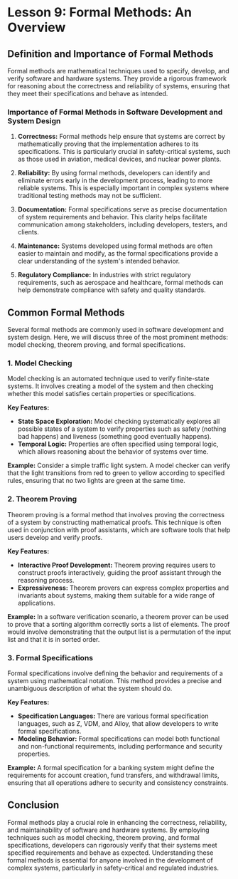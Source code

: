 # Lesson 9: Formal Methods: An Overview

## Definition and Importance of Formal Methods

Formal methods are mathematical techniques used to specify, develop, and verify software and hardware systems. They provide a rigorous framework for reasoning about the correctness and reliability of systems, ensuring that they meet their specifications and behave as intended.

### Importance of Formal Methods in Software Development and System Design

1. **Correctness:** Formal methods help ensure that systems are correct by mathematically proving that the implementation adheres to its specifications. This is particularly crucial in safety-critical systems, such as those used in aviation, medical devices, and nuclear power plants.

2. **Reliability:** By using formal methods, developers can identify and eliminate errors early in the development process, leading to more reliable systems. This is especially important in complex systems where traditional testing methods may not be sufficient.

3. **Documentation:** Formal specifications serve as precise documentation of system requirements and behavior. This clarity helps facilitate communication among stakeholders, including developers, testers, and clients.

4. **Maintenance:** Systems developed using formal methods are often easier to maintain and modify, as the formal specifications provide a clear understanding of the system's intended behavior.

5. **Regulatory Compliance:** In industries with strict regulatory requirements, such as aerospace and healthcare, formal methods can help demonstrate compliance with safety and quality standards.

## Common Formal Methods

Several formal methods are commonly used in software development and system design. Here, we will discuss three of the most prominent methods: model checking, theorem proving, and formal specifications.

### 1. Model Checking

Model checking is an automated technique used to verify finite-state systems. It involves creating a model of the system and then checking whether this model satisfies certain properties or specifications.

**Key Features:**
- **State Space Exploration:** Model checking systematically explores all possible states of a system to verify properties such as safety (nothing bad happens) and liveness (something good eventually happens).
- **Temporal Logic:** Properties are often specified using temporal logic, which allows reasoning about the behavior of systems over time.

**Example:**
Consider a simple traffic light system. A model checker can verify that the light transitions from red to green to yellow according to specified rules, ensuring that no two lights are green at the same time.

### 2. Theorem Proving

Theorem proving is a formal method that involves proving the correctness of a system by constructing mathematical proofs. This technique is often used in conjunction with proof assistants, which are software tools that help users develop and verify proofs.

**Key Features:**
- **Interactive Proof Development:** Theorem proving requires users to construct proofs interactively, guiding the proof assistant through the reasoning process.
- **Expressiveness:** Theorem provers can express complex properties and invariants about systems, making them suitable for a wide range of applications.

**Example:**
In a software verification scenario, a theorem prover can be used to prove that a sorting algorithm correctly sorts a list of elements. The proof would involve demonstrating that the output list is a permutation of the input list and that it is in sorted order.

### 3. Formal Specifications

Formal specifications involve defining the behavior and requirements of a system using mathematical notation. This method provides a precise and unambiguous description of what the system should do.

**Key Features:**
- **Specification Languages:** There are various formal specification languages, such as Z, VDM, and Alloy, that allow developers to write formal specifications.
- **Modeling Behavior:** Formal specifications can model both functional and non-functional requirements, including performance and security properties.

**Example:**
A formal specification for a banking system might define the requirements for account creation, fund transfers, and withdrawal limits, ensuring that all operations adhere to security and consistency constraints.

## Conclusion

Formal methods play a crucial role in enhancing the correctness, reliability, and maintainability of software and hardware systems. By employing techniques such as model checking, theorem proving, and formal specifications, developers can rigorously verify that their systems meet specified requirements and behave as expected. Understanding these formal methods is essential for anyone involved in the development of complex systems, particularly in safety-critical and regulated industries.